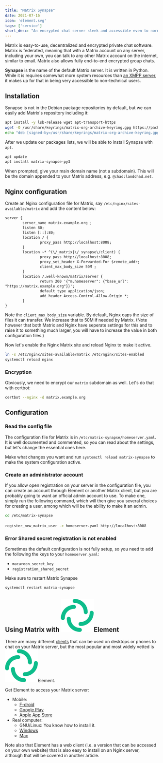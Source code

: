 ```yaml
---
title: "Matrix Synapse"
date: 2021-07-16
icon: 'element.svg'
tags: ['service']
short_desc: "An encrypted chat server sleek and accessible even to normies."
---
```


Matrix is easy-to-use, decentralized and encrypted private chat
software. Matrix is federated, meaning that with a Matrix account on any
server, including your own, you can talk to any other Matrix account on
the internet, similar to email. Matrix also allows fully end-to-end
encrypted group chats.

**Synapse** is the name of the default Matrix server. It is written in
Python. While it is requires somewhat more system resources than [an
XMPP server](/prosody), it makes up for that in being very accessible
to non-technical users.

## Installation

Synapse is not in the Debian package repositories by default, but we can
easily add Matrix\'s repository including it:

```sh
apt install -y lsb-release wget apt-transport-https
wget -O /usr/share/keyrings/matrix-org-archive-keyring.gpg https://packages.matrix.org/debian/matrix-org-archive-keyring.gpg
echo "deb [signed-by=/usr/share/keyrings/matrix-org-archive-keyring.gpg] https://packages.matrix.org/debian/ $(lsb_release -cs) main" > /etc/apt/sources.list.d/matrix-org.list
```

After we update our packages lists, we will be able to install Synapse
with `apt`.

```sh
apt update
apt install matrix-synapse-py3
```

When prompted, give your main domain name (not a subdomain). This will
be the domain appended to your Matrix address, e.g.
`@chad:landchad.net`.

## Nginx configuration

Create an Nginx configuration file for Matrix, say
`/etc/nginx/sites-available/matrix` and add the content below:

```nginx
server {
        server_name matrix.example.org ;
        listen 80;
        listen [::]:80;
        location / {
                proxy_pass http://localhost:8008;
        }
        location ~* ^(\/_matrix|\/_synapse\/client) {
                proxy_pass http://localhost:8008;
                proxy_set_header X-Forwarded-For $remote_addr;
                client_max_body_size 50M ;
        }
        location /.well-known/matrix/server {
                return 200 '{"m.homeserver": {"base_url": "https://matrix.example.org"}}';
                default_type application/json;
                add_header Access-Control-Allow-Origin *;
        }
}
```

Note the `client_max_body_size` variable. By default, Nginx caps the
size of files it can transfer. We increase that to 50M if needed by
Matrix. (Note however that both Matrix and Nginx have seperate settings
for this and to raise it to something much larger, you will have to
increase the value in both configuration files.)

Now let\'s enable the Nginx Matrix site and reload Nginx to make it
active.

```sh
ln -s /etc/nginx/sites-available/matrix /etc/nginx/sites-enabled
systemctl reload nginx
```

### Encryption

Obviously, we need to encrypt our `matrix` subdomain as well. Let\'s do
that with certbot:

```sh
certbot --nginx -d matrix.example.org
```

## Configuration


### Read the config file

The configuration file for Matrix is in
`/etc/matrix-synapse/homeserver.yaml`. It is well documented and
commented, so you can read about the settings, but let\'s change the
essential ones here.

Make what changes you want and run `systemctl reload matrix-synapse` to
make the system configuration active.

### Create an administrator account

If you allow open registration on your server in the configuration file,
you can create an account through Element or another Matrix client, but
you are probably going to want an official admin account to use. To make
one, simply run the following command, which will then give you several
choices for creating a user, among which will be the ability to make it
an admin.

```sh
cd /etc/matrix-synapse

register_new_matrix_user -c homeserver.yaml http://localhost:8008
```

### Error Shared secret registration is not enabled

Sometimes the default configuration is not fully setup, so you need
to add the following the keys to your `homeserver.yaml`:

- `macaroon_secret_key`
- `registration_shared_secret`

Make sure to restart Matrix Synapse

```sh
systemctl restart matrix-synapse
```

## Using Matrix with ![Element Matrix logo](/pix/element.svg)Element

There are many different [clients](https://matrix.org/clients/) that can
be used on desktops or phones to chat on your Matrix server, but the
most popular and most widely vetted is ![Element
logo](/pix/element.svg)Element.

Get Element to access your Matrix server:

-   Mobile:
    -   [F-droid](https://f-droid.org/packages/im.vector.app/)
    -   [Google
        Play](https://play.google.com/store/apps/details?id=im.vector.app)
    -   [Apple App
        Store](https://apps.apple.com/app/vector/id1083446067)
-   Real computer:
    -   GNU/Linux: You know how to install it.
    -   [Windows](https://packages.riot.im/desktop/install/win32/x64/Element%20Setup.exe)
    -   [Mac](https://packages.riot.im/desktop/install/macos/Element.dmg)

Note also that Element has a web client (i.e. a version that can be
accessed on your own website) that is also easy to install on an Nginx
server, although that will be covered in another article.
